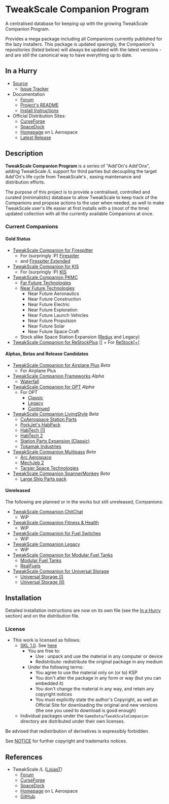 # TweakScale Companion Program

A centralised database for keeping up with the growing TweakScale Companion Program.

Provides a mega package including all Companions currently published for the lazy installers. This package is updated sparingly, the Companion's repositories (listed below) will always be updated with the latest versions - and are still the canonical way to have everything up to date.

## In a Hurry

* [Source](https://github.com/net-lisias-ksp/TweakScaleCompanion)
	+ [Issue Tracker](https://github.com/net-lisias-ksp/TweakScaleCompanion/issues)
* Documentation
	+ [Forum](https://forum.kerbalspaceprogram.com/index.php?/topic/192216-*)
	+ [Project's README](https://github.com/net-lisias-ksp/TweakScaleCompanion/blob/master/README.md)
	+ [Install Instructions](https://github.com/net-lisias-ksp/TweakScaleCompanion/blob/master/INSTALL.md)
* Official Distribution Sites:
	+ [CurseForge](https://www.curseforge.com/kerbal/ksp-mods/tweakscale-companion)
	+ [SpaceDock](https://spacedock.info/mod/3202/TweakScale%20Companion)
	+ [Homepage](http://ksp.lisias.net/add-ons/TweakScaleCompanion) on L Aerospace
	+ [Latest Release](https://github.com/net-lisias-ksp/TweakScaleCompanion/releases)


## Description

**TweakScale Companion Program** is a series of "Add'On's Add'Ons", adding TweakScale /L support for third parties but decoupling the target Add'On's life cycle from TweakScale's , easing maintenance and distribution efforts.

The purpose of this project is to provide a centralised, controlled and curated (minimalistic) database to allow TweakScale to keep track of the Companions and propose actions to the user when needed, as well to make TweakScale user's life easier at first installs with a (most of the time) updated collection with all the currently available Companions at once.

### Current Companions

#### Gold Status

* [TweakScale Companion for Firespitter](https://github.com/net-lisias-ksp/TweakScaleCompanion_FS)
	+ For (surpringly :P) [Firespiter](https://forum.kerbalspaceprogram.com/index.php?/topic/22583-*/)
	+ and [Firespiter Extended](https://forum.kerbalspaceprogram.com/index.php?/topic/184773-*/)
* [TweakScale Companion for KIS](https://github.com/net-lisias-ksp/TweakScaleCompanion_KIS)
	+ For (surpringly :P) [KIS](https://forum.kerbalspaceprogram.com/index.php?/topic/149848-*)
* [TweakScale Companion PKMC](https://github.com/net-lisias-ksp/TweakScaleCompanion_PKMC)
	+ [Far Future Technologies](https://forum.kerbalspaceprogram.com/index.php?/topic/199070-*/) 
	+ [Near Future Technologies](https://forum.kerbalspaceprogram.com/index.php?/topic/155465-*/)
		- Near Future Aeronautics
		- Near Future Construction
		- Near Future Electric
		- Near Future Exploration
		- Near Future Launch Vehicles
		- Near Future Propulsion
		- Near Future Solar
		- Near Future Space Craft
	+ Stock alike Space Station Expansion ([Redux](https://forum.kerbalspaceprogram.com/index.php?/topic/170211-*/) and Legacy)
* [TweakScale Companion for ReStockPlus](https://github.com/net-lisias-ksp/TweakScaleCompanion_ReStockPlus)
[]	+ For [ReStock[+]](https://forum.kerbalspaceprogram.com/index.php?/topic/182679-*/)

#### Alphas, Betas and Release Candidates

* [TweakScale Companion for Airplane Plus](https://github.com/net-lisias-ksp/TweakScaleCompanion_APP) *Beta*
	- For Airplane Plus
* [TweakScale Companion Frameworks](https://github.com/net-lisias-ksp/TweakScaleCompanion_Frameworks) *_Alpha_*
	+ [Waterfall](https://forum.kerbalspaceprogram.com/index.php?/topic/196309-*/)
* [TweakScale Companion for OPT](https://github.com/net-lisias-ksp/TweakScaleCompanion_OPT) *_Alpha_*
	+ For OPT
		- [Classic](https://forum.kerbalspaceprogram.com/index.php?/topic/87956-*/)
		- [Legacy](https://forum.kerbalspaceprogram.com/index.php?/topic/173833-*/)
		- [Continued](https://forum.kerbalspaceprogram.com/index.php?/topic/196187-*/) 
* [TweakScale Companion LivingStyle](https://github.com/net-lisias-ksp/TweakScaleCompanion_LivingStyle) *Beta*
	+ [CxAerospace Station Parts](https://forum.kerbalspaceprogram.com/index.php?/topic/138910-*/) 
	+ [PorkJet's HabPack](https://forum.kerbalspaceprogram.com/index.php?/topic/58534-*/)
	+ [HabTech (1)](https://forum.kerbalspaceprogram.com/index.php?/topic/133501-*/)
	+ [HabTech 2](https://forum.kerbalspaceprogram.com/index.php?/topic/133501-*/)
	+ [Station Parts Expansion (Classic)](https://forum.kerbalspaceprogram.com/index.php?/topic/155480-*/)
	+ [Tokamak Industries](https://forum.kerbalspaceprogram.com/index.php?/topic/163166-*/) 
* [TweakScale Companion Multipass](https://github.com/net-lisias-ksp/TweakScaleCompanion_Multipass) *Beta*
	+ [Arc Aerospace](https://forum.kerbalspaceprogram.com/index.php?/topic/165224-*/)
	+ [MechJeb 2 ](https://forum.kerbalspaceprogram.com/index.php?/topic/154834-*/)
	+ [Tarsier Space Technologies](https://forum.kerbalspaceprogram.com/index.php?/topic/154853-*/)
* [TweakScale Companion SpannerMonkey](https://github.com/net-lisias-ksp/TweakScaleCompanion_SMCE) *Beta*
	+ [Large Ship Parts pack](https://forum.kerbalspaceprogram.com/index.php?/topic/155992-*/) 

#### Unreleased

The following are planned or in the works but still unreleased, Companions:

* [TweakScale Companion ChitChat](https://github.com/net-lisias-ksp/TweakScaleCompanion_ChitChat/)
	- WiP 
* [TweakScale Companion Fitness & Health](https://github.com/net-lisias-ksp/TweakScaleCompanion_FitAndHealth/)
	- WiP 
* [TweakScale Companion for Fuel Switches](https://github.com/net-lisias-ksp/TweakScaleCompanion_FuelSwitches/)
	- WiP 
* [TweakScale Companion Legacy](https://github.com/net-lisias-ksp/TweakScaleCompanion_Legacy/)
	- WiP 
* [TweakScale Companion for Modular Fuel Tanks](https://github.com/net-lisias-ksp/TweakScaleCompanion_MFT/releases)
	- [Modular Fuel Tanks](https://forum.kerbalspaceprogram.com/index.php?/topic/58235-*/)
	- [RealFuels](https://forum.kerbalspaceprogram.com/index.php?/topic/58236-*) 
* [TweakScale Companion for Universal Storage](https://github.com/net-lisias-ksp/TweakScaleCompanion_US/)
	- [Universal Storage (I)](https://forum.kerbalspaceprogram.com/index.php?/topic/68043-universal-storage/)
	- [Universal Storage (II)](https://forum.kerbalspaceprogram.com/index.php?/topic/177385-universal-storage-ii/)

## Installation

Detailed installation instructions are now on its own file (see the [In a Hurry](#in-a-hurry) section) and on the distribution file.

### License

* This work is licensed as follows:
	+ [SKL 1.0](https://ksp.lisias.net/SKL-1_0.txt). See [here](./LICENSE.SKL-1_0)
		+ You are free to:
			- Use : unpack and use the material in any computer or device
			- Redistribute: redistribute the original package in any medium
		+ Under the following terms:
			- You agree to use the material only on (or to) KSP
			- You don't alter the package in any form or way (but you can embedded it)
			- You don't change the material in any way, and retain any copyright notices
			- You must explicitly state the author's Copyright, as well an Official Site for downloading the original and new versions (the one you used to download is good enough)
	+ Individual packages under the `GameData/TweakScaleCompanion` directory are distributed under their own licenses.

Be advised that redistribution of derivatives is expressibly forbidden.

See [NOTICE](./NOTICE) for further copyright and trademarks notices.


## References

* TweakScale /L ([LisiasT](https://forum.kerbalspaceprogram.com/index.php?/profile/187168-lisias/))
	+ [Forum](https://forum.kerbalspaceprogram.com/index.php?/topic/179030-ksp-141-tweakscale-under-lisias-management-24310-2019-1030/)
	+ [CurseForge](https://kerbal.curseforge.com/projects/tweakscale)
	+ [SpaceDock](https://spacedock.info/mod/127/TweakScale)
	+ [Homepage](http://ksp.lisias.net/add-ons/TweakScale) on L Aerospace
	+ [GitHub](https://github.com/net-lisias-ksp/TweakScale).

